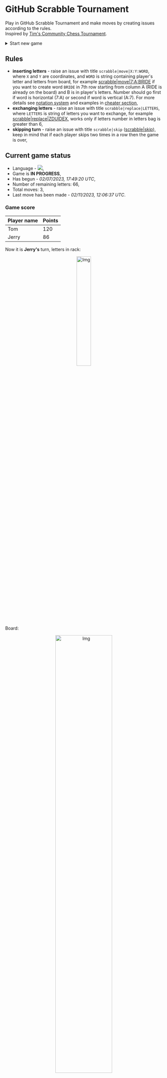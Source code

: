 
# GitHub Scrabble Tournament
Play in GitHub Scrabble Tournament and make moves by creating issues according to the rules.    
Inspired by [Tim's Community Chess Tournament](https://github.com/timburgan/).

<details>
  <summary>Start new game</summary>
  
 
 - [GB](https://github.com/radosz99/radosz99/issues/new?title=scrabble%7Cinit%7CGB&body=Just+push+%27Submit+new+issue%27+or+update+with+your+move)  ![](https://raw.githubusercontent.com/radosz99/radosz99/main/flags/GB.png)
 - [PL](https://github.com/radosz99/radosz99/issues/new?title=scrabble%7Cinit%7CPL&body=Just+push+%27Submit+new+issue%27+or+update+with+your+move)  ![](https://raw.githubusercontent.com/radosz99/radosz99/main/flags/PL.png)
 - [ES](https://github.com/radosz99/radosz99/issues/new?title=scrabble%7Cinit%7CES&body=Just+push+%27Submit+new+issue%27+or+update+with+your+move)  ![](https://raw.githubusercontent.com/radosz99/radosz99/main/flags/ES.png)
 - [DE](https://github.com/radosz99/radosz99/issues/new?title=scrabble%7Cinit%7CDE&body=Just+push+%27Submit+new+issue%27+or+update+with+your+move)  ![](https://raw.githubusercontent.com/radosz99/radosz99/main/flags/DE.png)
 - [FR](https://github.com/radosz99/radosz99/issues/new?title=scrabble%7Cinit%7CFR&body=Just+push+%27Submit+new+issue%27+or+update+with+your+move)  ![](https://raw.githubusercontent.com/radosz99/radosz99/main/flags/FR.png)
</details>
        

## Rules
 - **inserting letters** - raise an issue with title `scrabble|move|X:Y:WORD`, where `X` and `Y` are coordinates, and `WORD` is string containing player's letter and letters from board, for example [scrabble&#124;move&#124;7:A:BRIDE](https://github.com/radosz99/radosz99/issues/new?title=scrabble%7Cmove%7C7%3AA%3ABRIDE&body=Just+push+%27Submit+new+issue%27+or+update+with+your+move) if you want to create word `BRIDE` in 7th row starting from column A (RIDE is already on the board) and B is in player's letters. Number should go first if word is horizontal (7:A) or second if word is vertical (A:7). For more details see [notation system](https://en.wikipedia.org/wiki/Scrabble#Notation_system) and examples in [cheater section](#cheater),
 - **exchanging letters** - raise an issue with title `scrabble|replace|LETTERS`, where `LETTERS` is string of letters you want to exchange, for example [scrabble&#124;replace&#124;ZDUIDEX](https://github.com/radosz99/radosz99/issues/new?title=scrabble%7Creplace%7CZDUIDEX&body=Just+push+%27Submit+new+issue%27+or+update+with+your+move), works only if letters number in letters bag is greater than 6,
 - **skipping turn** - raise an issue with title `scrabble|skip` ([scrabble&#124;skip](https://github.com/radosz99/radosz99/issues/new?title=scrabble%7Cskip&body=Just+push+%27Submit+new+issue%27+or+update+with+your+move)), keep in mind that if each player skips two times in a row then the game is over,

## Current game status
 - Language - ![](https://raw.githubusercontent.com/radosz99/radosz99/main/flags/ES.png),
 - Game is **IN PROGRESS**,
 - Has begun - *02/07/2023, 17:49:20 UTC*,
 - Number of remaining letters: 66,
 - Total moves: 3,
 - Last move has been made - *02/11/2023, 12:06:37 UTC*.
    
### Game score
| Player name | Points |
 | - | - |  
| Tom | 120
| Jerry | 86

Now it is **Jerry's** turn, letters in rack:
<p align="center">
    <img src="https://raw.githubusercontent.com/radosz99/radosz99/main/rack.png" width=30% alt="Img"/>
</p>

Board:
<p align="center">
<img src="https://raw.githubusercontent.com/radosz99/radosz99/main/board.png" width=60% alt="Img"/>
</p>
    
## User leaderboard
| Moves | Who | Points |
| - | - | - |
| 3 | [@radosz99](github.com/radosz99)| 206

<a name="cheater"></a>
## Cheater section  
Try out my algorithm and check the moves that were found based on the state of the board and rack. :cowboy_hat_face:
<details>
  <summary>Reveal some fancy moves :)</summary>
  
  | Id | Move | Points |
  | - | - | - |  
|1 | [13:B:index](https://github.com/radosz99/radosz99/issues/new?title=scrabble%7Cmove%7C13%3AB%3Aindex&body=Just+push+%27Submit+new+issue%27+or+update+with+your+move) | 58 
|2 | [F:7:duz](https://github.com/radosz99/radosz99/issues/new?title=scrabble%7Cmove%7CF%3A7%3Aduz&body=Just+push+%27Submit+new+issue%27+or+update+with+your+move) | 33 
|3 | [13:C:nuez](https://github.com/radosz99/radosz99/issues/new?title=scrabble%7Cmove%7C13%3AC%3Anuez&body=Just+push+%27Submit+new+issue%27+or+update+with+your+move) | 33 
|4 | [F:7:dix](https://github.com/radosz99/radosz99/issues/new?title=scrabble%7Cmove%7CF%3A7%3Adix&body=Just+push+%27Submit+new+issue%27+or+update+with+your+move) | 27 
|5 | [F:7:dux](https://github.com/radosz99/radosz99/issues/new?title=scrabble%7Cmove%7CF%3A7%3Adux&body=Just+push+%27Submit+new+issue%27+or+update+with+your+move) | 27 
|6 | [E:3:exudo](https://github.com/radosz99/radosz99/issues/new?title=scrabble%7Cmove%7CE%3A3%3Aexudo&body=Just+push+%27Submit+new+issue%27+or+update+with+your+move) | 26 
|7 | [G:5:izad](https://github.com/radosz99/radosz99/issues/new?title=scrabble%7Cmove%7CG%3A5%3Aizad&body=Just+push+%27Submit+new+issue%27+or+update+with+your+move) | 26 
|8 | [E:7:oxido](https://github.com/radosz99/radosz99/issues/new?title=scrabble%7Cmove%7CE%3A7%3Aoxido&body=Just+push+%27Submit+new+issue%27+or+update+with+your+move) | 26 
|9 | [G:6:zade](https://github.com/radosz99/radosz99/issues/new?title=scrabble%7Cmove%7CG%3A6%3Azade&body=Just+push+%27Submit+new+issue%27+or+update+with+your+move) | 26 
|10 | [I:5:diez](https://github.com/radosz99/radosz99/issues/new?title=scrabble%7Cmove%7CI%3A5%3Adiez&body=Just+push+%27Submit+new+issue%27+or+update+with+your+move) | 25 
</details>
    
## Latest moves
<details>
<summary>Show 10 latest moves</summary>
  
  
  | Id | Type | Move / Letters to replace | Created words / New letters | Date | Points | Player | Who |
  | - | - | - | - | - | - | - | - |
|2| INSERT | 11:A:ñorbo | ['ÑORBO'] | 02/11/2023, 12:06:37 UTC | 44 | Tom | [@radosz99](github.com/radosz99) |
|1| INSERT | C:6:capearon | ['CAPEARON'] | 02/11/2023, 11:49:00 UTC | 86 | Jerry | [@radosz99](github.com/radosz99) |
|0| INSERT | 7:C:acodale | ['ACODALE'] | 02/07/2023, 17:54:25 UTC | 76 | Tom | [@radosz99](github.com/radosz99) |
</details>
    
